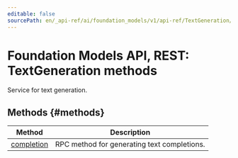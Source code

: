 ```yaml
---
editable: false
sourcePath: en/_api-ref/ai/foundation_models/v1/api-ref/TextGeneration/index.md
---
```


# Foundation Models API, REST: TextGeneration methods
Service for text generation.

## Methods {#methods}
Method | Description
--- | ---
[completion](completion.md) | RPC method for generating text completions.